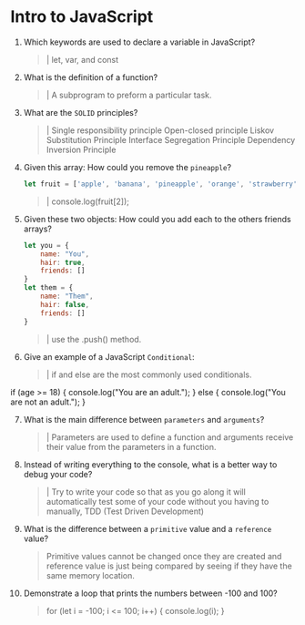 # Intro to JavaScript
01. Which keywords are used to declare a variable in JavaScript?

    > | let, var, and const

02. What is the definition of a function?

    > | A subprogram to preform a particular task.

03. What are the `SOLID` principles?

    > | Single responsibility principle
    Open-closed principle
    Liskov Substitution Principle
    Interface Segregation Principle
    Dependency Inversion Principle 

04. Given this array: How could you remove the `pineapple`?

    ```js
    let fruit = ['apple', 'banana', 'pineapple', 'orange', 'strawberry']
    ```

    > | console.log(fruit[2]);

05. Given these two objects: How could you add each to the others friends arrays?

    ```js
    let you = {
        name: "You",
        hair: true,
        friends: []
    }
    let them = {
        name: "Them",
        hair: false,
        friends: []
    }
    ```

    > | use the .push() method.

06. Give an example of a JavaScript `Conditional`:

    > | if and else are the most commonly used conditionals.

if (age >= 18) {
  console.log("You are an adult.");
} else {
  console.log("You are not an adult.");
}

07. What is the main difference between `parameters` and `arguments`?

    > | Parameters are used to define a function and arguments receive their value from the parameters in a function.

08. Instead of writing everything to the console, what is a better way to debug your code?

    > | Try to write your code so that as you go along it will automatically test some of your code without you having to manually, TDD (Test Driven Development)

09. What is the difference between a `primitive` value and a `reference` value?

    > Primitive values cannot be changed once they are created and reference value is just being compared by seeing if they have the same memory location. 

10. Demonstrate a loop that prints the numbers between -100 and 100?

    > for (let i = -100; i <= 100; i++) {
  console.log(i);
}

